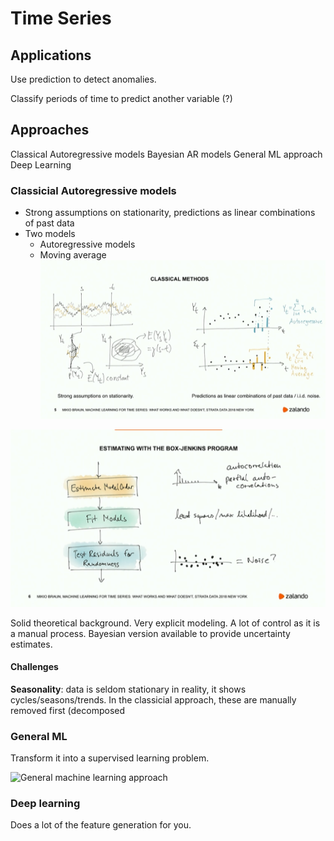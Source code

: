 # Time Series

## Applications
Use prediction to detect anomalies. 

Classify periods of time to predict another variable (?) 

## Approaches
Classical Autoregressive models
Bayesian AR models
General ML approach
Deep Learning

### Classicial Autoregressive models
* Strong assumptions on stationarity, predictions as linear combinations of past data
* Two models
	- Autoregressive models
	- Moving average
![Classical approach](../.img/timeseries01-classical.png)

![Classical approach models](../.img/timeseries02-classical.png)

Solid theoretical background. Very explicit modeling. A lot of control as it is a manual process.
Bayesian version available to provide uncertainty estimates.

#### Challenges
**Seasonality**: data is seldom stationary in reality, it shows cycles/seasons/trends. In the 
classicial approach, these are manually removed first (decomposed

### General ML
Transform it into a supervised learning problem.

![General machine learning approach](../.img/timeseries03-classical.png)

### Deep learning
Does a lot of the feature generation for you.



